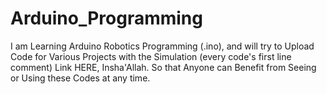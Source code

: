 # Arduino_Programming
I am Learning Arduino Robotics Programming (.ino), and will try to Upload Code for Various Projects with the Simulation (every code's first line comment) Link HERE, Insha'Allah.  So that Anyone can Benefit from Seeing or Using these Codes at any time. 
